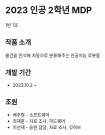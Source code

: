 # 2023 인공 2학년 MDP
1반 1조

## 작품 소개
물건을 인식해 자동으로 분류해주는 인공지능 로봇팔

## 개발 기간
- 2023.10.2 ~

## 조원
- 배주형 - 소프트웨어
- 최재훈 - 자료 조사, 하드웨어 
- 이선재 - 응원 담당, 자료 조사, 깃허브
  

